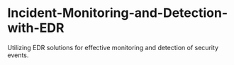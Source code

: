 # Incident-Monitoring-and-Detection-with-EDR
Utilizing EDR solutions for effective monitoring and detection of security events. 
